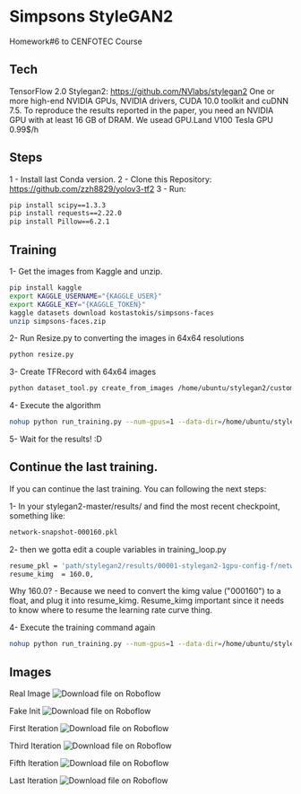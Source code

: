 # Simpsons StyleGAN2 

Homework#6 to CENFOTEC Course 

## Tech
TensorFlow 2.0
Stylegan2: https://github.com/NVlabs/stylegan2
One or more high-end NVIDIA GPUs, NVIDIA drivers, CUDA 10.0 toolkit and cuDNN 7.5. To reproduce the results reported in the paper, you need an NVIDIA GPU with at least 16 GB of DRAM.
We usead GPU.Land V100 Tesla GPU 0.99$/h 

## Steps

1 - Install last Conda version.
2 - Clone this Repository: https://github.com/zzh8829/yolov3-tf2
3 - Run: 
```bash
pip install scipy==1.3.3
pip install requests==2.22.0
pip install Pillow==6.2.1
```

## Training

1- Get the images from Kaggle and unzip.

```bash
pip install kaggle
export KAGGLE_USERNAME="{KAGGLE_USER}"
export KAGGLE_KEY="{KAGGLE_TOKEN}"
kaggle datasets download kostastokis/simpsons-faces
unzip simpsons-faces.zip 
```

2- Run Resize.py to converting the images in 64x64 resolutions
```bash
python resize.py
```

3- Create TFRecord with 64x64 images
```bash
python dataset_tool.py create_from_images /home/ubuntu/stylegan2/custom /home/ubuntu/stylegan2/64x64
```

4- Execute the algorithm
```bash
nohup python run_training.py --num-gpus=1 --data-dir=/home/ubuntu/stylegan2/datasets --config=config-f --dataset=custom --mirror-augment=true
```

5- Wait for the results! :D

## Continue the last training.

If you can continue the last training. You can following the next steps:

1- In your stylegan2-master/results/ and find the most recent checkpoint, something like:

```bash
network-snapshot-000160.pkl
```

2- then we gotta edit a couple variables in training_loop.py
```bash
resume_pkl = 'path/stylegan2/results/00001-stylegan2-1gpu-config-f/network-snapshot-000160.pkl',
resume_kimg  = 160.0,
```
Why 160.0? - Because we need to convert the kimg value ("000160") to a float, and plug it into resume_kimg. Resume_kimg important since it needs to know where to resume the learning rate curve thing.

4- Execute the training command again
```bash
nohup python run_training.py --num-gpus=1 --data-dir=/home/ubuntu/stylegan2/datasets --config=config-f --dataset=custom --mirror-augment=true
```

## Images

Real Image
![Download file on Roboflow](https://github.com/RonnyCalderon/Simpsons-StyleGAN2-demo-training/blob/main/images/reals.jpg)

Fake Init
![Download file on Roboflow](https://github.com/RonnyCalderon/Simpsons-StyleGAN2-demo-training/blob/main/images/fake_init.jpg)

First Iteration
![Download file on Roboflow](https://github.com/RonnyCalderon/Simpsons-StyleGAN2-demo-training/blob/main/images/fakes000000.jpg)

Third Iteration
![Download file on Roboflow](https://github.com/RonnyCalderon/Simpsons-StyleGAN2-demo-training/blob/main/images/fakes000320.jpg)

Fifth Iteration
![Download file on Roboflow](https://github.com/RonnyCalderon/Simpsons-StyleGAN2-demo-training/blob/main/images/fakes000640.jpg)

Last Iteration
![Download file on Roboflow](https://github.com/RonnyCalderon/Simpsons-StyleGAN2-demo-training/blob/main/images/fakes001440.jpg)
